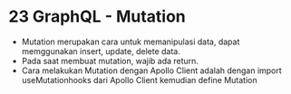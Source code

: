 # 23 GraphQL - Mutation 

- Mutation merupakan cara untuk memanipulasi data, dapat memggunakan insert, update, delete data.
- Pada saat membuat mutation, wajib ada return. 
- Cara melakukan Mutation dengan Apollo Client adalah dengan import useMutationhooks dari Apollo Client kemudian define Mutation
